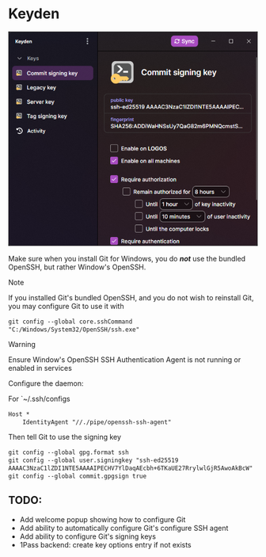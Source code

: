 # Keyden

![](docs/keyden-windows.png)

Make sure when you install Git for Windows, you do ***not*** use the bundled OpenSSH, but rather Window's OpenSSH.

> [!NOTE]
> If you installed Git's bundled OpenSSH, and you do not wish to reinstall Git, you may configure Git to use it with
> 
> ```
> git config --global core.sshCommand "C:/Windows/System32/OpenSSH/ssh.exe"
> ```

> [!WARNING]
> Ensure Window's OpenSSH SSH Authentication Agent is not running or enabled in services

Configure the daemon:

For `~/.ssh/configs

```
Host *
	IdentityAgent "//./pipe/openssh-ssh-agent"
```

Then tell Git to use the signing key

```
git config --global gpg.format ssh
git config --global user.signingkey "ssh-ed25519 AAAAC3NzaC1lZDI1NTE5AAAAIPECHV7YlDaqAEcbh+6TKaUE27RrylwlGjR5AwoAkBcW"
git config --global commit.gpgsign true
```

## TODO:

- Add welcome popup showing how to configure Git
- Add ability to automatically configure Git's configure SSH agent
- Add ability to configure Git's signing keys
- 1Pass backend: create key options entry if not exists
